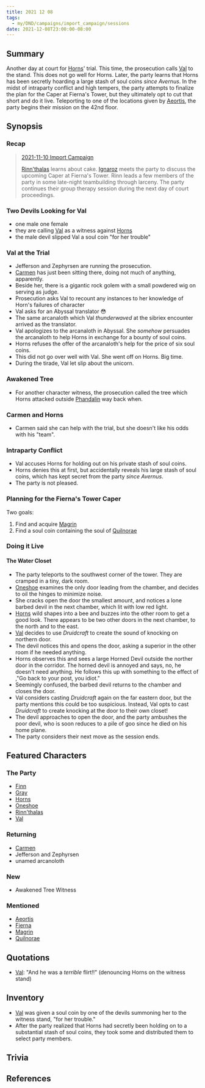 ```yaml
---
title: 2021 12 08
tags:
  - my/DND/campaigns/import_campaign/sessions
date: 2021-12-08T23:00:00-08:00
---
```


## Summary

Another day at court for [Horns](/dnd/characters/horns/)' trial. This time, the prosecution calls [Val](/dnd/characters/val/) to the stand. This does not go well for Horns. Later, the party learns that Horns has been secretly hoarding a large stash of soul coins *since Avernus*. In the midst of intraparty conflict and high tempers, the party attempts to finalize the plan for the Caper at Fierna's Tower, but they ultimately opt to cut that short and do it live. Teleporting to one of the locations given by [Aeortis](/dnd/npcs/aeortis/), the party begins their mission on the 42nd floor.

## Synopsis

### Recap

> [2021-11-10 Import Campaign](/dnd/2021-11-10/)
>
> [Rinn'thalas](/dnd/characters/rinnthalas-liadon/) learns about cake. [Ignaroz](/dnd/npcs/ignaroz/) meets the party to discuss the upcoming Caper at Fierna's Tower. Rinn leads a few members of the party in some late-night teambuilding through larceny. The party continues their group therapy session during the next day of court proceedings.

### Two Devils Looking for Val

- one male one female
- they are calling [Val](/dnd/characters/val/) as a witness against [Horns](/dnd/characters/horns/)
- the male devil slipped Val a soul coin "for her trouble"

### Val at the Trial

- Jefferson and Zephyrsen are running the prosecution.
- [Carmen](/dnd/npcs/carmen/) has just been sitting there, doing not much of anything, apparently.
- Beside her, there is a gigantic rock golem with a small powdered wig on serving as judge.
- Prosecution asks Val to recount any instances to her knowledge of Horn's failures of character
- Val asks for an Abyssal translator 😳
- The same arcanaloth which Val *thunderwaved* at the sibriex encounter arrived as the translator.
- Val apologizes to the arcanaloth in Abyssal. She *somehow* persuades the arcanaloth to help Horns in exchange for a bounty of soul coins.
- Horns refuses the offer of the arcanaloth's help for the price of six soul coins.
- This did not go over well with Val. She went off on Horns. Big time.
- During the tirade, Val let slip about the unicorn.

### Awakened Tree

- For another character witness, the prosecution called the tree which Horns attacked outside [Phandalin](/dnd/locations/phandalin/) way back when.

### Carmen and Horns

- Carmen said she can help with the trial, but she doesn't like his odds with his "team".

### Intraparty Conflict

- Val accuses Horns for holding out on his private stash of soul coins.
- Horns denies this at first, but accidentally reveals his large stash of soul coins, which has kept secret from the party *since Avernus*.
- The party is not pleased.

### Planning for the Fierna's Tower Caper

Two goals:

1. Find and acquire [Magrin](/dnd/npcs/magrin/)
2. Find a soul coin containing the soul of [Quilnorae](/dnd/npcs/quilnorae/)

### Doing it Live

#### The Water Closet

- The party teleports to the southwest corner of the tower. They are cramped in a tiny, dark room.
- [Oneshoe](/dnd/characters/oneshoe/) examines the only door leading from the chamber, and decides to oil the hinges to minimize noise.
- She cracks open the door the smallest amount, and notices a lone barbed devil in the next chamber, which lit with low red light.
- [Horns](/dnd/characters/horns/) wild shapes into a bee and buzzes into the other room to get a good look. There appears to be two other doors in the next chamber, to the north and to the east.
- [Val](/dnd/characters/val/) decides to use *Druidcraft* to create the sound of knocking on northern door.
- The devil notices this and opens the door, asking a superior in the other room if he needed anything.
- Horns observes this and sees a large Horned Devil outside the norther door in the corridor. The horned devil is annoyed and says, no, he doesn't need anything. He follows this up with something to the effect of ,"Go back to your post, you idiot."
- Seemingly confused, the barbed devil returns to the chamber and closes the door.
- Val considers casting *Druidcraft* again on the far eastern door, but the party mentions this could be too suspicious. Instead, Val opts to cast *Druidcraft* to create knocking at the door to their own closet!
- The devil approaches to open the door, and the party ambushes the poor devil, who is soon reduces to a pile of goo since he died on his home plane.
- The party considers their next move as the session ends.

## Featured Characters

### The Party

- [Finn](/dnd/characters/finn/)
- [Gray](/dnd/characters/haeltin-var-astora/)
- [Horns](/dnd/characters/horns/)
- [Oneshoe](/dnd/characters/oneshoe/)
- [Rinn'thalas](/dnd/characters/rinnthalas-liadon/)
- [Val](/dnd/characters/val/)

### Returning

- [Carmen](/dnd/npcs/carmen/)
- Jefferson and Zephyrsen
- unamed arcanoloth

### New

- Awakened Tree Witness

### Mentioned

- [Aeortis](/dnd/npcs/aeortis/)
- [Fierna](/dnd/npcs/fierna/)
- [Magrin](/dnd/npcs/magrin/)
- [Quilnorae](/dnd/npcs/quilnorae/)

## Quotations

- [Val](/dnd/characters/val/): "And he was a *terrible* flirt!!" (denouncing Horns on the witness stand)

## Inventory

- [Val](/dnd/characters/val/) was given a soul coin by one of the devils summoning her to the witness stand, "for her trouble."
- After the party realized that Horns had secretly been holding on to a substantial stash of soul coins, they took some and distributed them to select party members.

## Trivia

## References
